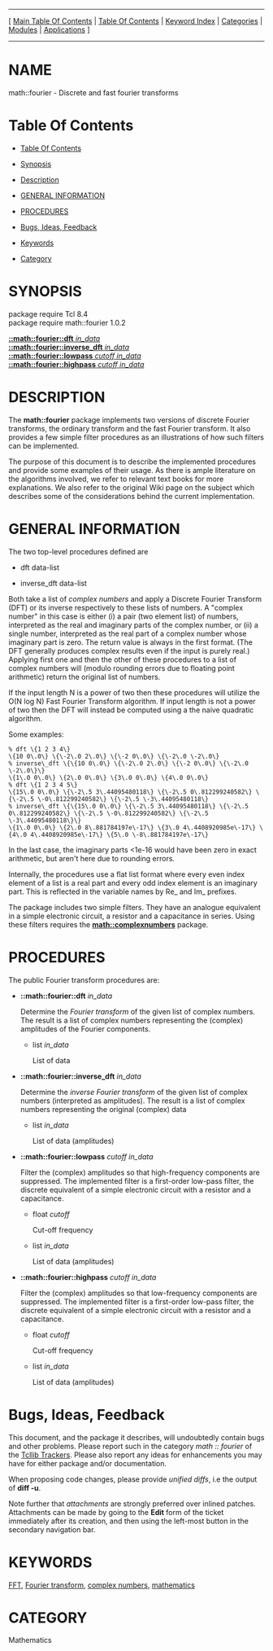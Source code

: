 
[//000000001]: # (math::fourier \- Tcl Math Library)
[//000000002]: # (Generated from file 'fourier\.man' by tcllib/doctools with format 'markdown')
[//000000003]: # (math::fourier\(n\) 1\.0\.2 tcllib "Tcl Math Library")

<hr> [ <a href="../../../../toc.md">Main Table Of Contents</a> &#124; <a
href="../../../toc.md">Table Of Contents</a> &#124; <a
href="../../../../index.md">Keyword Index</a> &#124; <a
href="../../../../toc0.md">Categories</a> &#124; <a
href="../../../../toc1.md">Modules</a> &#124; <a
href="../../../../toc2.md">Applications</a> ] <hr>

# NAME

math::fourier \- Discrete and fast fourier transforms

# <a name='toc'></a>Table Of Contents

  - [Table Of Contents](#toc)

  - [Synopsis](#synopsis)

  - [Description](#section1)

  - [GENERAL INFORMATION](#section2)

  - [PROCEDURES](#section3)

  - [Bugs, Ideas, Feedback](#section4)

  - [Keywords](#keywords)

  - [Category](#category)

# <a name='synopsis'></a>SYNOPSIS

package require Tcl 8\.4  
package require math::fourier 1\.0\.2  

[__::math::fourier::dft__ *in\_data*](#1)  
[__::math::fourier::inverse\_dft__ *in\_data*](#2)  
[__::math::fourier::lowpass__ *cutoff* *in\_data*](#3)  
[__::math::fourier::highpass__ *cutoff* *in\_data*](#4)  

# <a name='description'></a>DESCRIPTION

The __math::fourier__ package implements two versions of discrete Fourier
transforms, the ordinary transform and the fast Fourier transform\. It also
provides a few simple filter procedures as an illustrations of how such filters
can be implemented\.

The purpose of this document is to describe the implemented procedures and
provide some examples of their usage\. As there is ample literature on the
algorithms involved, we refer to relevant text books for more explanations\. We
also refer to the original Wiki page on the subject which describes some of the
considerations behind the current implementation\.

# <a name='section2'></a>GENERAL INFORMATION

The two top\-level procedures defined are

  - dft data\-list

  - inverse\_dft data\-list

Both take a list of *complex numbers* and apply a Discrete Fourier Transform
\(DFT\) or its inverse respectively to these lists of numbers\. A "complex number"
in this case is either \(i\) a pair \(two element list\) of numbers, interpreted as
the real and imaginary parts of the complex number, or \(ii\) a single number,
interpreted as the real part of a complex number whose imaginary part is zero\.
The return value is always in the first format\. \(The DFT generally produces
complex results even if the input is purely real\.\) Applying first one and then
the other of these procedures to a list of complex numbers will \(modulo rounding
errors due to floating point arithmetic\) return the original list of numbers\.

If the input length N is a power of two then these procedures will utilize the
O\(N log N\) Fast Fourier Transform algorithm\. If input length is not a power of
two then the DFT will instead be computed using a the naive quadratic algorithm\.

Some examples:

    % dft \{1 2 3 4\}
    \{10 0\.0\} \{\-2\.0 2\.0\} \{\-2 0\.0\} \{\-2\.0 \-2\.0\}
    % inverse\_dft \{\{10 0\.0\} \{\-2\.0 2\.0\} \{\-2 0\.0\} \{\-2\.0 \-2\.0\}\}
    \{1\.0 0\.0\} \{2\.0 0\.0\} \{3\.0 0\.0\} \{4\.0 0\.0\}
    % dft \{1 2 3 4 5\}
    \{15\.0 0\.0\} \{\-2\.5 3\.44095480118\} \{\-2\.5 0\.812299240582\} \{\-2\.5 \-0\.812299240582\} \{\-2\.5 \-3\.44095480118\}
    % inverse\_dft \{\{15\.0 0\.0\} \{\-2\.5 3\.44095480118\} \{\-2\.5 0\.812299240582\} \{\-2\.5 \-0\.812299240582\} \{\-2\.5 \-3\.44095480118\}\}
    \{1\.0 0\.0\} \{2\.0 8\.881784197e\-17\} \{3\.0 4\.4408920985e\-17\} \{4\.0 4\.4408920985e\-17\} \{5\.0 \-8\.881784197e\-17\}

In the last case, the imaginary parts <1e\-16 would have been zero in exact
arithmetic, but aren't here due to rounding errors\.

Internally, the procedures use a flat list format where every even index element
of a list is a real part and every odd index element is an imaginary part\. This
is reflected in the variable names by Re\_ and Im\_ prefixes\.

The package includes two simple filters\. They have an analogue equivalent in a
simple electronic circuit, a resistor and a capacitance in series\. Using these
filters requires the __[math::complexnumbers](qcomplex\.md)__ package\.

# <a name='section3'></a>PROCEDURES

The public Fourier transform procedures are:

  - <a name='1'></a>__::math::fourier::dft__ *in\_data*

    Determine the *Fourier transform* of the given list of complex numbers\.
    The result is a list of complex numbers representing the \(complex\)
    amplitudes of the Fourier components\.

      * list *in\_data*

        List of data

  - <a name='2'></a>__::math::fourier::inverse\_dft__ *in\_data*

    Determine the *inverse Fourier transform* of the given list of complex
    numbers \(interpreted as amplitudes\)\. The result is a list of complex numbers
    representing the original \(complex\) data

      * list *in\_data*

        List of data \(amplitudes\)

  - <a name='3'></a>__::math::fourier::lowpass__ *cutoff* *in\_data*

    Filter the \(complex\) amplitudes so that high\-frequency components are
    suppressed\. The implemented filter is a first\-order low\-pass filter, the
    discrete equivalent of a simple electronic circuit with a resistor and a
    capacitance\.

      * float *cutoff*

        Cut\-off frequency

      * list *in\_data*

        List of data \(amplitudes\)

  - <a name='4'></a>__::math::fourier::highpass__ *cutoff* *in\_data*

    Filter the \(complex\) amplitudes so that low\-frequency components are
    suppressed\. The implemented filter is a first\-order low\-pass filter, the
    discrete equivalent of a simple electronic circuit with a resistor and a
    capacitance\.

      * float *cutoff*

        Cut\-off frequency

      * list *in\_data*

        List of data \(amplitudes\)

# <a name='section4'></a>Bugs, Ideas, Feedback

This document, and the package it describes, will undoubtedly contain bugs and
other problems\. Please report such in the category *math :: fourier* of the
[Tcllib Trackers](http://core\.tcl\.tk/tcllib/reportlist)\. Please also report
any ideas for enhancements you may have for either package and/or documentation\.

When proposing code changes, please provide *unified diffs*, i\.e the output of
__diff \-u__\.

Note further that *attachments* are strongly preferred over inlined patches\.
Attachments can be made by going to the __Edit__ form of the ticket
immediately after its creation, and then using the left\-most button in the
secondary navigation bar\.

# <a name='keywords'></a>KEYWORDS

[FFT](\.\./\.\./\.\./\.\./index\.md\#fft), [Fourier
transform](\.\./\.\./\.\./\.\./index\.md\#fourier\_transform), [complex
numbers](\.\./\.\./\.\./\.\./index\.md\#complex\_numbers),
[mathematics](\.\./\.\./\.\./\.\./index\.md\#mathematics)

# <a name='category'></a>CATEGORY

Mathematics

